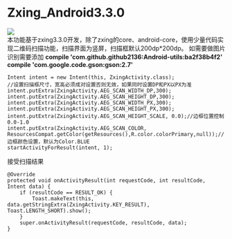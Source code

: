 # Zxing_Android3.3.0
[![](https://jitpack.io/v/github2136/Zxing_Android3.3.0.svg)](https://jitpack.io/#github2136/Zxing_Android3.3.0)  
本功能基于zxing3.3.0开发，除了zxing的core、android-core，使用少量代码实现二维码扫描功能，扫描界面为竖屏，扫描框默认200dp*200dp。
如需要做图片识别需要添加
**compile 'com.github.github2136:Android-utils:ba2f38b4f2'**
**compile 'com.google.code.gson:gson:2.7'**
```
Intent intent = new Intent(this, ZxingActivity.class);
//设置扫描框尺寸，宽高必须成对设置否则无效，如果同时设置DP和PX以PX为准
intent.putExtra(ZxingActivity.AEG_SCAN_WIDTH_DP,300);
intent.putExtra(ZxingActivity.AEG_SCAN_HEIGHT_DP,300);
intent.putExtra(ZxingActivity.AEG_SCAN_WIDTH_PX,300);
intent.putExtra(ZxingActivity.AEG_SCAN_HEIGHT_PX,300);
intent.putExtra(ZxingActivity.AEG_SCAN_HEIGHT_SCALE, 0.0);//边框位置控制0.0-1.0
intent.putExtra(ZxingActivity.AEG_SCAN_COLOR, ResourcesCompat.getColor(getResources(),R.color.colorPrimary,null));//边框颜色设置，默认为Color.BLUE
startActivityForResult(intent, 1);

```
接受扫描结果
```
@Override
protected void onActivityResult(int requestCode, int resultCode, Intent data) {
    if (resultCode == RESULT_OK) {
        Toast.makeText(this, data.getStringExtra(ZxingActivity.KEY_RESULT), Toast.LENGTH_SHORT).show();
    }
    super.onActivityResult(requestCode, resultCode, data);
}
```
